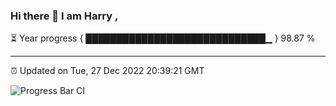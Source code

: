 ### Hi there 👋 I am Harry , 

⏳ Year progress { █████████████████████████████▁ } 98.87 %

---

⏰ Updated on Tue, 27 Dec 2022 20:39:21 GMT

![Progress Bar CI](https://github.com/duykhang68/duykhang68/workflows/Progress%20Bar%20CI/badge.svg)
